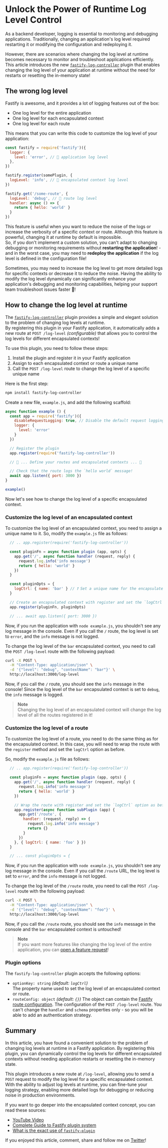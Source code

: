 # Unlock the Power of Runtime Log Level Control

As a backend developer, logging is essential to monitoring and debugging applications.
Traditionally, changing an application's log level required restarting it or modifying the configuration and redeploying it.

However, there are scenarios where changing the log level at runtime becomes necessary to monitor and troubleshoot applications efficiently.
This article introduces the new [`fastify-log-controller`](https://github.com/Eomm/fastify-log-controller) plugin that enables changing the log level of your application at runtime without the need for restarts or resetting the in-memory state!


## The wrong log level

Fastify is awesome, and it provides a lot of logging features out of the box:

- One log level for the entire application
- One log level for each encapsulated context
- One log level for each route

This means that you can write this code to customize the log level of your application:

```js
const fastify = require('fastify')({
  logger: {
    level: 'error', // 🔵 application log level
  },
})

fastify.register(somePlugin, {
  logLevel: 'info', // 🔵 encapsulated context log level
})

fastify.get('/some-route', {
  logLevel: 'debug', // 🔵 route log level
  handler: async () => {
    return { hello: 'world' }
  }
})
```

This feature is useful when you want to reduce the noise of the logs or increase the verbosity of a specific context or route.
Although this feature is powerful, changing it at runtime by default is impossible.  
So, if you don't implement a custom solution, you can't adapt to changing debugging or monitoring requirements without **restarting the application**! -and in the worst case, you may need to **redeploy the application** if the log level is defined in the configuration file!

Sometimes, you may need to increase the log level to get more detailed logs for specific contexts or decrease it to reduce the noise. Having the ability to modify the log level dynamically can significantly enhance your application's debugging and monitoring capabilities, helping your support team troubleshoot issues faster 🚀!


## How to change the log level at runtime

The [`fastify-log-controller`](https://github.com/Eomm/fastify-log-controller) plugin provides a simple and elegant solution to the problem of changing log levels at runtime.  
By registering this plugin in your Fastify application, it automatically adds a new route at `POST /log-level` _(configurable)_ that allows you to control the log levels for different encapsulated contexts!

To use this plugin, you need to follow these steps:

1. Install the plugin and register it in your Fastify application
2. Assign to each encapsulated context or route a unique name
3. Call the `POST /log-level` route to change the log level of a specific unique name


Here is the first step:

```bash
npm install fastify-log-controller
```

Create a new file, `example.js`, and add the following scaffold:

```js
async function example () {
  const app = require('fastify')({
    disableRequestLogging: true, // Disable the default request logging to reduce the noise
    logger: {
      level: 'error'
    }
  })

  // Register the plugin
  app.register(require('fastify-log-controller'))

  // 📝 ... Define your routes and encapsulated contexts ... 📝

  // Check that the route logs the `hello world` message!
  await app.listen({ port: 3000 })
}

example()
```

Now let's see how to change the log level of a specific encapsulated context.

### Customize the log level of an encapsulated context

To customize the log level of an encapsulated context, you need to assign a unique name to it.
So, modify the `example.js` file as follows:

```js
  // .. app.register(require('fastify-log-controller'))

  const pluginFn = async function plugin (app, opts) {
    app.get('/', async function handler (request, reply) {
      request.log.info('info message')
      return { hello: 'world' }
    })
  }

  const pluginOpts = {
    logCtrl: { name: 'bar' } // ❗️ Set a unique name for the encapsulated context
  }

  // Create an encapsulated context with register and set the `logCtrl` option
  app.register(pluginFn, pluginOpts)

  // ... await app.listen({ port: 3000 })
```

Now, if you run the application with `node example.js`, you shouldn't see any log message in the console.
Even if you call the `/` route, the log level is set to `error`, and the `info` message is not logged.

To change the log level of the `bar` encapsulated context, you need to call the `POST /log-level` route with the following payload:

```bash
curl -X POST \
  -H "Content-Type: application/json" \
  -d '{"level": "debug", "contextName": "bar"}' \
  http://localhost:3000/log-level
```

Now, if you call the `/` route, you should see the `info` message in the console!
Since the log level of the `bar` encapsulated context is set to `debug`, the `info` message is logged.

> **Note**  
> Changing the log level of an encapsulated context will change the log level of all the routes registered in it!

### Customize the log level of a route

To customize the log level of a route, you need to do the same thing as for the encapsulated context.
In this case, you will need to wrap the route with the `register` method and set the `logCtrl` option as before.

So, modify the `example.js` file as follows:

```js
  // .. app.register(require('fastify-log-controller'))

  const pluginFn = async function plugin (app, opts) {
    app.get('/', async function handler (request, reply) {
      request.log.info('info message')
      return { hello: 'world' }
    })

    // Wrap the route with register and set the `logCtrl` option as before
    app.register(async function subPlugin (app) {
      app.get('/route', {
        handler: (request, reply) => {
          request.log.info('info message')
          return {}
        }
      })
    }, { logCtrl: { name: 'foo' } })
  }

  // ... const pluginOpts = {
```

Now, if you run the application with `node example.js`, you shouldn't see any log message in the console.
Even if you call the `/route` URL, the log level is set to `error`, and the `info` message is not logged.

To change the log level of the `/route` route, you need to call the `POST /log-level` route with the following payload:

```bash
curl -X POST \
  -H "Content-Type: application/json" \
  -d '{"level": "debug", "contextName": "foo"}' \
  http://localhost:3000/log-level
```

Now, if you call the `/route` route, you should see the `info` message in the console and the `bar` encapsulated context is untouched!

> **Note**  
> If you want more features like changing the log level of the entire application, you can [open a feature request](https://github.com/Eomm/fastify-log-controller/issues/2)!

### Plugin options

The `fastify-log-controller` plugin accepts the following options:

- `optionKey: string` _(default: `logCtrl`)_  
  The property name used to set the log level of an encapsulated context or route.
- `routeConfig: object` _(default: `{}`)_  The object can contain the [Fastify route configuration](https://www.fastify.io/docs/latest/Reference/Routes/#routes-options).
  The configuration of the `POST /log-level` route. You can't change the `handler` and `schema` properties only - so you will be able to add an authentication strategy.


## Summary

In this article, you have found a convenient solution to the problem of changing log levels at runtime in a Fastify application. By registering this plugin, you can dynamically control the log levels for different encapsulated contexts without needing application restarts or resetting the in-memory state.

This plugin introduces a new route at `/log-level`, allowing you to send a `POST` request to modify the log level for a specific encapsulated context. With the ability to adjust log levels at runtime, you can fine-tune your logging strategy, enabling more detailed logs for debugging or reducing noise in production environments.

If you want to go deeper into the encapsulated context concept, you can read these sources:

- [YouTube Video](https://www.youtube.com/watch?v=BnnL7fAKqNU)
- [Complete Guide to Fastify plugin system](https://backend.cafe/the-complete-guide-to-the-fastify-plugin-system)
- [What is the exact use of `fastify-plugin`](https://stackoverflow.com/questions/61020394/what-is-the-exact-use-of-fastify-plugin/61054534#61054534)

If you enjoyed this article, comment, share and follow me on [Twitter](https://twitter.com/ManuEomm)!
